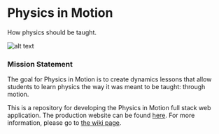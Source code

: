 # Physics in Motion

How physics should be taught.

![alt text](https://user-images.githubusercontent.com/8409329/62478390-fe2f9300-b778-11e9-9eef-8ef201de8f4f.png "Physics in Motion")

### Mission Statement

The goal for Physics in Motion is to create dynamics lessons that allow students to learn physics the way it was meant to be taught: through motion.

This is a repository for developing the Physics in Motion full stack web application. The production website can be found [here](https://physicsinmotion.ca). For more information, please go to [the wiki page](https://github.com/LeNPaul/physics-in-motion/wiki).
